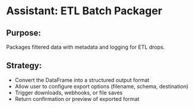 # Assistant: ETL Batch Packager

## Purpose:
Packages filtered data with metadata and logging for ETL drops.

## Strategy:
- Convert the DataFrame into a structured output format
- Allow user to configure export options (filename, schema, destination)
- Trigger downloads, webhooks, or file saves
- Return confirmation or preview of exported format
